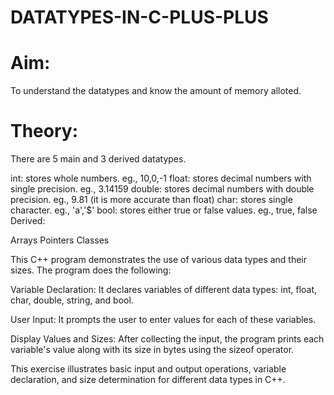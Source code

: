 # DATATYPES-IN-C-PLUS-PLUS
# Aim:
To understand the datatypes and know the amount of memory alloted.

# Theory:
There are 5 main and 3 derived datatypes.

int: stores whole numbers. eg., 10,0,-1
float: stores decimal numbers with single precision. eg., 3.14159
double: stores decimal numbers with double precision. eg., 9.81 (it is more accurate than float)
char: stores single character. eg., 'a','$'
bool: stores either true or false values. eg., true, false
Derived:

Arrays
Pointers
Classes

This C++ program demonstrates the use of various data types and their sizes. The program does the following:

Variable Declaration: It declares variables of different data types: int, float, char, double, string, and bool.

User Input: It prompts the user to enter values for each of these variables.

Display Values and Sizes: After collecting the input, the program prints each variable's value along with its size in bytes using the sizeof operator.

This exercise illustrates basic input and output operations, variable declaration, and size determination for different data types in C++.
